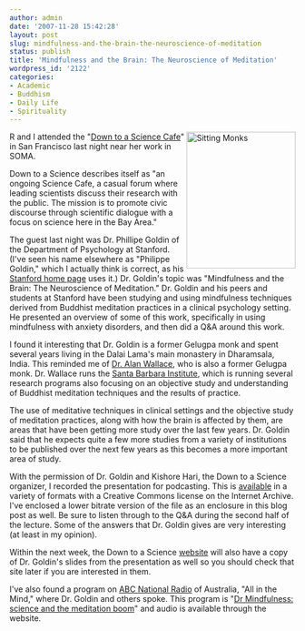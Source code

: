 ```yaml
---
author: admin
date: '2007-11-28 15:42:28'
layout: post
slug: mindfulness-and-the-brain-the-neuroscience-of-meditation
status: publish
title: 'Mindfulness and the Brain: The Neuroscience of Meditation'
wordpress_id: '2122'
categories:
- Academic
- Buddhism
- Daily Life
- Spirituality
---
```

<img src="http://farm3.static.flickr.com/2178/2071708063_13f2d5e2a7_m.jpg" alt="Sitting Monks" align="right" height="240" width="192" />R and I attended the "<a href="http://sciencecafesf.com/">Down to a Science Cafe</a>" in San Francisco last night near her work in SOMA.

Down to a Science describes itself as "an ongoing Science Cafe, a casual forum where leading scientists discuss their research with the public. The mission is to promote civic discourse through scientific dialogue with a focus on science here in the Bay Area."

The guest last night was Dr. Phillipe Goldin of the Department of Psychology at Stanford. (I've seen his name elsewhere as "Philippe Goldin," which I actually think is correct, as his <a href="http://http://www-psych.stanford.edu/~pgoldin/">Stanford home page</a> uses it.) Dr. Goldin's topic was "Mindfulness and the Brain: The Neuroscience of Meditation." Dr. Goldin and his peers and students at Stanford have been studying and using mindfulness techniques derived from Buddhist meditation practices in a clinical psychology setting. He presented an overview of some of this work, specifically in using mindfulness with anxiety disorders, and then did a Q&amp;A around this work.

I found it interesting that Dr. Goldin is a former Gelugpa monk and spent several years living in the Dalai Lama's main monastery in Dharamsala, India. This reminded me of <a href="http://www.alanwallace.org/">Dr. Alan Wallace</a>, who is also a former Gelugpa monk. Dr. Wallace runs the <a href="http://www.sbinstitute.com/">Santa Barbara Institute</a>, which is running several research programs also focusing on an objective study and understanding of Buddhist meditation techniques and the results of practice.

The use of meditative techniques in clinical settings and the objective study of meditation practices, along with how the brain is affected by them, are areas that have been getting more study over the last few years. Dr. Goldin said that he expects quite a few more studies from a variety of institutions to be published over the next few years as this becomes a more important area of study.

With the permission of Dr. Goldin and Kishore Hari, the Down to a Science organizer, I recorded the presentation for podcasting. This is <a href="http://www.archive.org/details/Goldin_Mindfulness_and_the_Brain">available</a> in a variety of formats with a Creative Commons license on the Internet Archive. I've enclosed a lower bitrate version of the file as an enclosure in this blog post as well. Be sure to listen through to the Q&amp;A during the second half of the lecture. Some of the answers that Dr. Goldin gives are very interesting (at least in my opinion).

Within the next week, the Down to a Science <a href="http://www.sciencecafesf.com/">website</a> will also have a copy of Dr. Goldin's slides from the presentation as well so you should check that site later if you are interested in them.

I've also found a program on <a href="http://www.abc.net.au/rn/allinthemind/">ABC National Radio</a> of Australia, "All in the Mind," where Dr. Goldin and others spoke. This program is "<a href="http://www.abc.net.au/rn/allinthemind/stories/2007/2082342.htm">Dr Mindfulness: science and the meditation boom</a>" and audio is available through the website.
